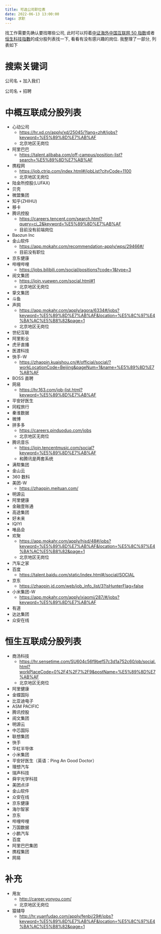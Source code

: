 ```yaml
---
title: 可选公司职位表
date: 2022-06-13 13:00:00
tags: 求职
---
```


找工作需要先确认要找哪些公司, 此时可以捋着[中证海外中国互联网 50 指数](https://www.csindex.com.cn/#/indices/family/detail?indexCode=H30533)或者[恒生科技指數](https://www.hsi.com.hk/chi/indexes/all-indexes/hstech)的成分股列表找一下, 看看有没有感兴趣的岗位. 我整理了一部分, 列表如下

# 搜索关键词

公司名 + 加入我们

公司名 + 招聘

# 中概互联成分股列表

- 心动公司
  - https://hr.xd.cn/apply/xd/25045/?lang=zh#/jobs?keyword=%E5%89%8D%E7%AB%AF
  - 北京地区无岗位
- 阿里巴巴
  - https://talent.alibaba.com/off-campus/position-list?search=%E5%89%8D%E7%AB%AF
- 携程网
  - https://job.ctrip.com/index.html#/jobList?cityCode=1100
  - 北京地区无岗位
- 陆金所控股(LUFAX)
- 贝壳
- 微盟集团
- 知乎(ZHIHU)
- 移卡
- 腾讯控股
  - https://careers.tencent.com/search.html?query=ci_2&keyword=%E5%89%8D%E7%AB%AF
  - 目前没有前端岗位
- Baozun Inc
- 金山软件
  - https://app.mokahr.com/recommendation-apply/wps/29466#/
  - 目前没有职位
- 京东健康
- 哔哩哔哩
  - https://jobs.bilibili.com/social/positions?code=1&type=3
- 阅文集团
  - https://join.yuewen.com/social.html#1
  - 北京地区无岗位
- 挚文集团
- 斗鱼
- 声网
  - https://app.mokahr.com/apply/agora/6334#/jobs?keyword=%E5%89%8D%E7%AB%AF&location=%E5%8C%97%E4%BA%AC%E5%B8%82&page=1
  - 北京地区无岗位
- 世纪互联
- 阿里影业
- 虎牙直播
- 医渡科技
- 快手-W
  - https://zhaopin.kuaishou.cn/#/official/social/?workLocationCode=Beijing&pageNum=1&name=%E5%89%8D%E7%AB%AF
- BOSS 直聘
- 网易
  - https://hr.163.com/job-list.html?keyword=%E5%89%8D%E7%AB%AF
- 平安好医生
- 同程旅行
- 秦淮数据
- 微博
- 拼多多
  - https://careers.pinduoduo.com/jobs
  - 北京地区无岗位
- 腾讯音乐
  - https://join.tencentmusic.com/social?keyword=%E5%89%8D%E7%AB%AF
  - 和腾讯是两套系统
- 满帮集团
- 金山云
- 360 数科
- 美团-W
  - https://zhaopin.meituan.com/
- 明源云
- 阿里健康
- 金融壹账通
- 高途集团
- 好未来
- IQIYI
- 唯品会
- 欢聚
  - https://app.mokahr.com/apply/hjsd/48#/jobs?keyword=%E5%89%8D%E7%AB%AF&location=%E5%8C%97%E4%BA%AC%E5%B8%82&page=1
  - 北京地区无岗位
- 汽车之家
- 百度
  - https://talent.baidu.com/static/index.html#/social/SOCIAL
- 京东
  - https://zhaopin.jd.com/web/job_info_list/3?isHunterFlag=false
- 小米集团-W
  - https://app.mokahr.com/apply/xiaomi/287/#/jobs?keyword=%E5%89%8D%E7%AB%AF
- 有道
- 达达集团
- 众安在线

# 恒生互联成分股列表

- 商汤科技
  - https://hr.sensetime.com/SU604c56f9bef57c3d1a752c60/pb/social.html?workPlaceCode=0%2F4%2F7%2F9&postName=%E5%89%8D%E7%AB%AF
  - 北京地区无岗位
- 阿里健康
- 金蝶国际
- 比亚迪电子
- ASM PACIFIC
- 腾讯控股
- 阅文集团
- 明源云
- 中芯国际
- 联想集团
- 快手
- 华虹半导体
- 小米集团
- 平安好医生（英语：Ping An Good Doctor）
- 理想汽车
- 瑞声科技
- 舜宇光学科技
- 美团点评
- 金山软件
- 众安在线
- 京东健康
- 海尔智家
- 京东
- 哔哩哔哩
- 万国数据
- 小鹏汽车
- 百度
- 阿里巴巴集团
- 携程集团
- 网易

# 补充

- 用友
  - http://career.yonyou.com/
  - 北京地区无岗位
- 猿辅导
  - http://hr.yuanfudao.com/apply/fenbi/29#/jobs?keyword=%E5%89%8D%E7%AB%AF&location=%E5%8C%97%E4%BA%AC%E5%B8%82&page=1
